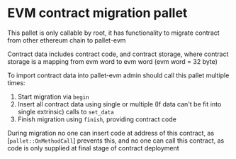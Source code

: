 # EVM contract migration pallet

This pallet is only callable by root, it has functionality to migrate contract
from other ethereum chain to pallet-evm

Contract data includes contract code, and contract storage,
where contract storage is a mapping from evm word to evm word (evm word = 32 byte)

To import contract data into pallet-evm admin should call this pallet multiple times:
1. Start migration via `begin`
2. Insert all contract data using single or
   multiple (If data can't be fit into single extrinsic) calls
   to `set_data`
3. Finish migration using `finish`, providing contract code

During migration no one can insert code at address of this contract,
as [`pallet::OnMethodCall`] prevents this, and no one can call this contract,
as code is only supplied at final stage of contract deployment